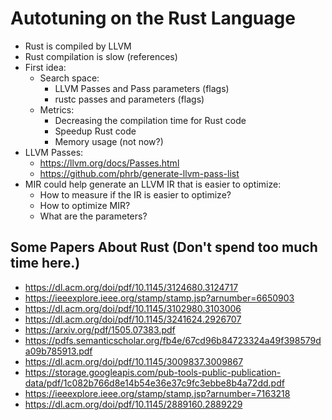 

# Autotuning on the Rust Language

-   Rust is compiled by LLVM
-   Rust compilation is slow (references)
-   First idea:
    -   Search space:
        -   LLVM Passes and Pass parameters (flags)
        -   rustc passes and parameters (flags)
    -   Metrics:
        -   Decreasing the compilation time for Rust code
        -   Speedup Rust code
        -   Memory usage (not now?)
-   LLVM Passes:
    -   <https://llvm.org/docs/Passes.html>
    -   <https://github.com/phrb/generate-llvm-pass-list>
-   MIR could help generate an LLVM IR that is easier to optimize:
    -   How to measure if the IR is easier to optimize?
    -   How to optimize MIR?
    -   What are the parameters?


## Some Papers About Rust (Don't spend too much time here.)

-   <https://dl.acm.org/doi/pdf/10.1145/3124680.3124717>
-   <https://ieeexplore.ieee.org/stamp/stamp.jsp?arnumber=6650903>
-   <https://dl.acm.org/doi/pdf/10.1145/3102980.3103006>
-   <https://dl.acm.org/doi/pdf/10.1145/3241624.2926707>
-   <https://arxiv.org/pdf/1505.07383.pdf>
-   <https://pdfs.semanticscholar.org/fb4e/67cd96b84723324a49f398579da09b785913.pdf>
-   <https://dl.acm.org/doi/pdf/10.1145/3009837.3009867>
-   <https://storage.googleapis.com/pub-tools-public-publication-data/pdf/1c082b766d8e14b54e36e37c9fc3ebbe8b4a72dd.pdf>
-   <https://ieeexplore.ieee.org/stamp/stamp.jsp?arnumber=7163218>
-   <https://dl.acm.org/doi/pdf/10.1145/2889160.2889229>
